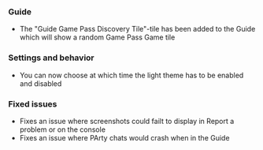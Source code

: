 ### Guide
- The "Guide Game Pass Discovery Tile"-tile has been added to the Guide which will show a random Game Pass Game tile

### Settings and behavior
- You can now choose at which time the light theme has to be enabled and disabled

### Fixed issues
- Fixes an issue where screenshots could failt to display in Report a problem or on the console
- Fixes an issue where PArty chats would crash when in the Guide